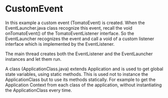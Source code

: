 # CustomEvent
In this example a custom event (TomatoEvent) is created. 
When the EventLauncher.java class recognize this event, recall the void onTomatoEvent() of the TomatoEventListener interface.
So the EventLauncher recognizes the event and call a void of a custom listener interface which is implemented by the EventListener.

The main thread creates both the EventListener and the EventLauncher instances and let them run.

A class (ApplicationClass.java) extends Application and is used to get global state variables, using static methods.
This is used not to instance the ApplicationClass but to use its methods statically.
For example to get the Application Context from each class of the application, without instantiating the ApplicationClass every time.

